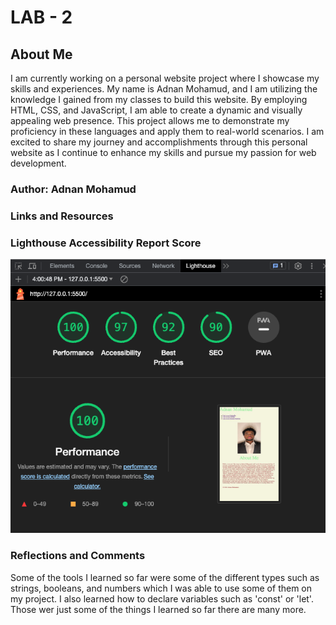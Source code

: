 # LAB - 2

## About Me

I am currently working on a personal website project where I showcase my skills and experiences. My name is Adnan Mohamud, and I am utilizing the knowledge I gained from my classes to build this website. By employing HTML, CSS, and JavaScript, I am able to create a dynamic and visually appealing web presence. This project allows me to demonstrate my proficiency in these languages and apply them to real-world scenarios. I am excited to share my journey and accomplishments through this personal website as I continue to enhance my skills and pursue my passion for web development.

### Author: Adnan Mohamud

### Links and Resources

### Lighthouse Accessibility Report Score

![Screenshot runnning lighthouse Accessibility report](img/Screenshot.png)

### Reflections and Comments

Some of the tools I learned so far were some of the different types such as strings, booleans, and numbers which I was able to use some of them on my project. I also learned how to declare variables such as 'const' or 'let'. Those wer just some of the things I learned so far there are many more.
